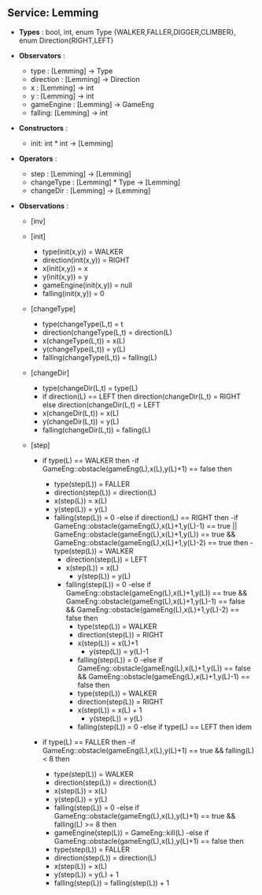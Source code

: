 ## **Service**: Lemming

- **Types** : bool, int, enum Type {WALKER,FALLER,DIGGER,CLIMBER}, enum  Direction{RIGHT,LEFT}

- **Observators** : 
  - type : [Lemming] -> Type
  - direction : [Lemming] -> Direction
  - x : [Lemming] -> int 
  - y : [Lemming] -> int
  - gameEngine : [Lemming] -> GameEng
  - falling: [Lemming] -> int

- **Constructors** :
  - init: int * int -> [Lemming]

- **Operators** : 
  - step : [Lemming] -> [Lemming]
  - changeType : [Lemming] * Type -> [Lemming]
  - changeDir : [Lemming] -> [Lemming]


- **Observations** :
  - [inv]

  - [init]
    - type(init(x,y)) = WALKER
    - direction(init(x,y)) = RIGHT
    - x(init(x,y)) = x
    - y(init(x,y)) = y
    - gameEngine(init(x,y)) = null
    - falling(init(x,y)) = 0

  - [changeType]
    - type(changeType(L,t) = t
    - direction(changeType(L,t) = direction(L)
    - x(changeType(L,t)) = x(L)
    - y(changeType(L,t)) = y(L)
    - falling(changeType(L,t)) = falling(L)

  - [changeDir]
    - type(changeDir(L,t) = type(L)
    - if direction(L) == LEFT then direction(changeDir(L,t) = RIGHT else  direction(changeDir(L,t) = LEFT
    - x(changeDir(L,t)) = x(L)
    - y(changeDir(L,t)) = y(L)
    - falling(changeDir(L,t)) = falling(L)

  - [step]
    - if type(L) == WALKER then
      	 -if GameEng::obstacle(gameEng(L),x(L),y(L)+1) == false then 
	    - type(step(L)) = FALLER
	    - direction(step(L)) = direction(L)
	    - x(step(L)) = x(L)
	    - y(step(L)) = y(L)
	    - falling(step(L)) = 0
	 -else if direction(L) == RIGHT then
	    -if GameEng::obstacle(gameEng(L),x(L)+1,y(L)-1) == true || 
	       GameEng::obstacle(gameEng(L),x(L)+1,y(L)) == true && GameEng::obstacle(gameEng(L),x(L)+1,y(L)-2) == true then 
	          - type(step(L)) = WALKER
		  - direction(step(L)) = LEFT	    
		  - x(step(L)) = x(L)
	    	  - y(step(L)) = y(L)
		  - falling(step(L)) = 0
	    -else if GameEng::obstacle(gameEng(L),x(L)+1,y(L)) == true 
	    	    && GameEng::obstacle(gameEng(L),x(L)+1,y(L)-1) == false
		    && GameEng::obstacle(gameEng(L),x(L)+1,y(L)-2) == false then			    	    	  
		       - type(step(L)) = WALKER
		       - direction(step(L)) = RIGHT	    
		       - x(step(L)) = x(L)+1
	    	       - y(step(L)) = y(L)-1
		       - falling(step(L)) = 0
	    -else if GameEng::obstacle(gameEng(L),x(L)+1,y(L)) == false 
	    	    && GameEng::obstacle(gameEng(L),x(L)+1,y(L)-1) == false then
		       - type(step(L)) = WALKER
		       - direction(step(L)) = RIGHT	    
		       - x(step(L)) = x(L) + 1
	    	       - y(step(L)) = y(L) 
		       - falling(step(L)) = 0
         -else if type(L) == LEFT then idem

     - if type(L) == FALLER then
       	  -if GameEng::obstacle(gameEng(L),x(L),y(L)+1) == true && falling(L) < 8 then
	     - type(step(L)) = WALKER
	     - direction(step(L)) = direction(L)
	     - x(step(L)) = x(L)
	     - y(step(L)) = y(L)
	     - falling(step(L)) = 0
	  -else if GameEng::obstacle(gameEng(L),x(L),y(L)+1) == true && falling(L) >= 8 then
	     - gameEngine(step(L)) = GameEng::kill(L)
	  -else if GameEng::obstacle(gameEng(L),x(L),y(L)+1) == false then
	     - type(step(L)) = FALLER
	     - direction(step(L)) = direction(L)
	     - x(step(L)) = x(L)
	     - y(step(L)) = y(L) + 1
	     - falling(step(L)) = falling(step(L)) + 1